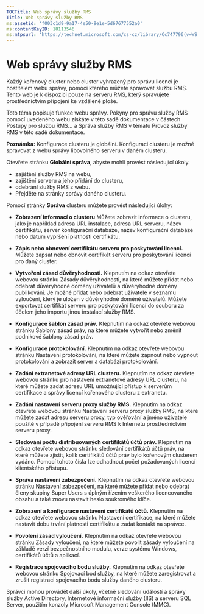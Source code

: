 ```yaml
---
TOCTitle: Web správy služby RMS
Title: Web správy služby RMS
ms:assetid: 'f003c1d9-9a17-4e50-9e1e-5d67677552a0'
ms:contentKeyID: 18113546
ms:mtpsurl: 'https://technet.microsoft.com/cs-cz/library/Cc747796(v=WS.10)'
---
```


Web správy služby RMS
=====================

Každý kořenový cluster nebo cluster vyhrazený pro správu licencí je hostitelem webu správy, pomocí kterého můžete spravovat službu RMS. Tento web je k dispozici pouze na serveru RMS, který spravujete prostřednictvím připojení ke vzdálené ploše.

Toto téma popisuje funkce webu správy. Pokyny pro správu služby RMS pomocí uvedeného webu získáte v této sadě dokumentace v částech Postupy pro službu RMS... a Správa služby RMS v tématu Provoz služby RMS v této sadě dokumentace.

**Poznámka:** Konfigurace clusteru je globální. Konfiguraci clusteru je možné spravovat z webu správy libovolného serveru v daném clusteru.

Otevřete stránku **Globální správa**, abyste mohli provést následující úkoly.

-   zajištění služby RMS na webu,
-   zajištění serveru a jeho přidání do clusteru,
-   odebrání služby RMS z webu.
-   Přejděte na stránky správy daného clusteru.

Pomocí stránky **Správa** clusteru můžete provést následující úlohy:

-   **Zobrazení informací o clusteru** Můžete zobrazit informace o clusteru, jako je například adresa URL instalace, adresa URL serveru, název certifikátu, server konfigurační databáze, název konfigurační databáze nebo datum vypršení platnosti certifikátu.

-   **Zápis nebo obnovení certifikátu serveru pro poskytování licencí.** Můžete zapsat nebo obnovit certifikát serveru pro poskytování licencí pro daný cluster.

-   **Vytvoření zásad důvěryhodnosti.** Klepnutím na odkaz otevřete webovou stránku Zásady důvěryhodnosti, na které můžete přidat nebo odebrat důvěryhodné domény uživatelů a důvěryhodné domény publikování. Je možné přidat nebo odebrat uživatele v seznamu vyloučení, který je uložen v důvěryhodné doméně uživatelů. Můžete exportovat certifikát serveru pro poskytování licencí do souboru za účelem jeho importu jinou instalací služby RMS.

-   **Konfigurace šablon zásad práv.** Klepnutím na odkaz otevřete webovou stránku Šablony zásad práv, na které můžete vytvořit nebo změnit podnikové šablony zásad práv.

-   **Konfigurace protokolování.** Klepnutím na odkaz otevřete webovou stránku Nastavení protokolování, na které můžete zapnout nebo vypnout protokolování a zobrazit server a databázi protokolování.

-   **Zadání extranetové adresy URL clusteru.** Klepnutím na odkaz otevřete webovou stránku pro nastavení extranetové adresy URL clusteru, na které můžete zadat adresu URL umožňující přístup k serverům certifikace a správy licencí kořenového clusteru z extranetu.

-   **Zadání nastavení serveru proxy služby RMS.** Klepnutím na odkaz otevřete webovou stránku Nastavení serveru proxy služby RMS, na které můžete zadat adresu serveru proxy, typ ověřování a jméno uživatele použité v případě připojení serveru RMS k Internetu prostřednictvím serveru proxy.

-   **Sledování počtu distribuovaných certifikátů účtů práv.** Klepnutím na odkaz otevřete webovou stránku sledování certifikátů účtů práv, na které můžete zjistit, kolik certifikátů účtů práv bylo kořenovým clusterem vydáno. Pomocí tohoto čísla lze odhadnout počet požadovaných licencí klientského přístupu.

-   **Správa nastavení zabezpečení.** Klepnutím na odkaz otevřete webovou stránku Nastavení zabezpečení, na které můžete přidat nebo odebrat členy skupiny Super Users s úplným řízením veškerého licencovaného obsahu a také znovu nastavit heslo soukromého klíče.

-   **Zobrazení a konfigurace nastavení certifikátů účtů.** Klepnutím na odkaz otevřete webovou stránku Nastavení certifikace, na které můžete nastavit dobu trvání platnosti certifikátu a zadat kontakt na správce.

-   **Povolení zásad vyloučení.** Klepnutím na odkaz otevřete webovou stránku Zásady vyloučení, na které můžete povolit zásady vyloučení na základě verzí bezpečnostního modulu, verze systému Windows, certifikátů účtů a aplikací.

-   **Registrace spojovacího bodu služby.** Klepnutím na odkaz otevřete webovou stránku Spojovací bod služby, na které můžete zaregistrovat a zrušit registraci spojovacího bodu služby daného clusteru.

Správci mohou provádět další úkoly, včetně sledování událostí a správy služby Active Directory, Internetové informační služby (IIS) a serveru SQL Server, použitím konzoly Microsoft Management Console (MMC).
